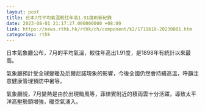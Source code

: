 ```yaml
---
layout: post
title: 日本7月平均氣溫較往年高1.91度刷新紀錄
date: 2023-08-01 21:17:27.000000000 +08:00
link: https://news.rthk.hk/rthk/ch/component/k2/1711618-20230801.htm
categories: rthk
---
```


日本氣象廳公布，7月的平均氣溫，較往年高出1.91度，是1898年有統計以來最高。

氣象廳預計受全球變暖及厄爾尼諾現象的影響，今後全國仍然會持續高溫，呼籲注意健康管理預防中暑等。

氣象廳說，7月變熱是由於出現颱風等，菲律賓附近的積雨雲十分活躍，導致太平洋高壓勢頭增強，暖空氣湧入。
